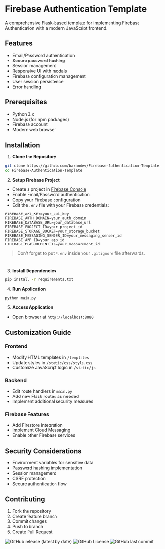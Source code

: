# Firebase Authentication Template

A comprehensive Flask-based template for implementing Firebase Authentication with a modern JavaScript frontend.

## Features

- Email/Password authentication
- Secure password hashing
- Session management
- Responsive UI with modals
- Firebase configuration management
- User session persistence
- Error handling

## Prerequisites

- Python 3.x
- Node.js (for npm packages)
- Firebase account
- Modern web browser

## Installation

1. **Clone the Repository**
```bash
git clone https://github.com/barandev/Firebase-Authentication-Template.git
cd Firebase-Authentication-Template
```

2. **Setup Firebase Project**
  - Create a project in [Firebase Console](https://console.firebase.google.com)
  - Enable Email/Password authentication
  - Copy your Firebase configuration
  - Edit the `.env` file with your Firebase credentials:
```env
FIREBASE_API_KEY=your_api_key
FIREBASE_AUTH_DOMAIN=your_auth_domain
FIREBASE_DATABASE_URL=your_database_url
FIREBASE_PROJECT_ID=your_project_id
FIREBASE_STORAGE_BUCKET=your_storage_bucket
FIREBASE_MESSAGING_SENDER_ID=your_messaging_sender_id
FIREBASE_APP_ID=your_app_id
FIREBASE_MEASUREMENT_ID=your_measurement_id
```
> Don't forget to put `*.env` inside your `.gitignore` file afterwards.
#
3. **Install Dependencies**
```bash
pip install -r requirements.txt
```

4. **Run Application**
```bash
python main.py
```

5. **Access Application**
- Open browser at `http://localhost:8080`

## Customization Guide

### Frontend
- Modify HTML templates in `/templates`
- Update styles in `/static/css/style.css`
- Customize JavaScript logic in `/static/js`

### Backend
- Edit route handlers in `main.py`
- Add new Flask routes as needed
- Implement additional security measures

### Firebase Features
- Add Firestore integration
- Implement Cloud Messaging
- Enable other Firebase services

## Security Considerations

- Environment variables for sensitive data
- Password hashing implementation
- Session management
- CSRF protection
- Secure authentication flow

## Contributing

1. Fork the repository
2. Create feature branch
3. Commit changes
4. Push to branch
5. Create Pull Request

![GitHub release (latest by date)](https://img.shields.io/github/v/release/barandev/Firebase-Authentication-Template?style=for-the-badge)
![GitHub License](https://img.shields.io/github/license/barandev/Firebase-Authentication-Template?style=for-the-badge)
![GitHub last commit](https://img.shields.io/github/last-commit/barandev/Firebase-Authentication-Template?style=for-the-badge)
